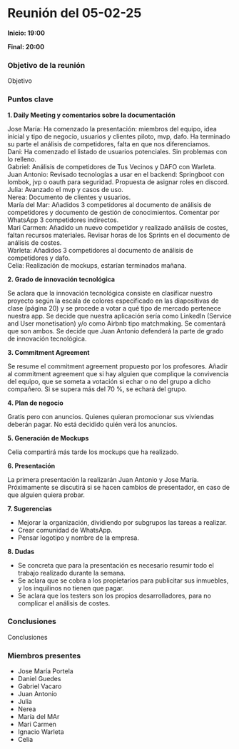 # Reunión del 05-02-25

**Inicio: 19:00**

**Final: 20:00**

### Objetivo de la reunión
Objetivo

### Puntos clave

**1. Daily Meeting y comentarios sobre la documentación**

Jose María: Ha comenzado la presentación: miembros del equipo, idea inicial y tipo de negocio, usuarios y clientes piloto, mvp, dafo. Ha terminado su parte el análisis de competidores, falta en que nos diferenciamos. <br />
Dani: Ha comenzado el listado de usuarios potenciales. Sin problemas con lo relleno. <br />
Gabriel: Análisis de competidores de Tus Vecinos y DAFO con Warleta.<br />
Juan Antonio: Revisado tecnologías a usar en el backend: Springboot con lombok, jvp o oauth para seguridad. Propuesta de asignar roles en discord.<br />
Julia: Avanzado el mvp y casos de uso.<br />
Nerea: Documento de clientes y usuarios.<br />
María del Mar: Añadidos 3 competidores al documento de análisis de competidores y documento de gestión de conocimientos. Comentar por WhatsApp 3 competidores indirectos.<br />
Mari Carmen: Añadido un nuevo competidor y realizado análisis de costes, faltan recursos materiales. Revisar horas de los Sprints en el documento de análisis de costes.<br />
Warleta: Añadidos 3 competidores al documento de análisis de competidores y dafo.<br />
Celia: Realización de mockups, estarían terminados mañana.<br />

**2. Grado de innovación tecnológica**

Se aclara que la innovación tecnológica consiste en clasificar nuestro proyecto según la escala de colores especificado en las diapositivas de clase (página 20) y se procede a votar a qué tipo de mercado pertenece nuestra app. 
Se decide que nuestra aplicación sería como LinkedIn (Service and User monetisation) y/o como Airbnb tipo matchmaking. Se comentará que son ambos.
Se decide que Juan Antonio defenderá la parte de grado de innovación tecnológica.

**3. Commitment Agreement**

Se resume el commitment agreement propuesto por los profesores. Añadir al commitment agreement que si hay alguien que complique la convivencia del equipo, que se someta a votación si echar o no del grupo a dicho compañero. Si se supera más del 70 %, se echará del grupo.

**4. Plan de negocio**

Gratis pero con anuncios. Quienes quieran promocionar sus viviendas deberán pagar.
No está decidido quién verá los anuncios.

**5. Generación de Mockups**

Celia compartirá más tarde los mockups que ha realizado.

**6. Presentación**

La primera presentación la realizarán Juan Antonio y Jose María. 
Próximamente se discutirá si se hacen cambios de presentador, en caso de que alguien quiera probar.

**7. Sugerencias**

- Mejorar la organización, dividiendo por subgrupos las tareas a realizar.
- Crear comunidad de WhatsApp.
- Pensar logotipo y nombre de la empresa.

**8. Dudas**

- Se concreta que para la presentación es necesario resumir todo el trabajo realizado durante la semana.
- Se aclara que se cobra a los propietarios para publicitar sus inmuebles, y los inquilinos no tienen que pagar.
- Se aclara que los testers son los propios desarrolladores, para no complicar el análisis de costes.

### Conclusiones
Conclusiones

### Miembros presentes
- Jose María Portela
- Daniel Guedes
- Gabriel Vacaro
- Juan Antonio
- Julia
- Nerea
- María del MAr
- Mari Carmen
- Ignacio Warleta
- Celia


